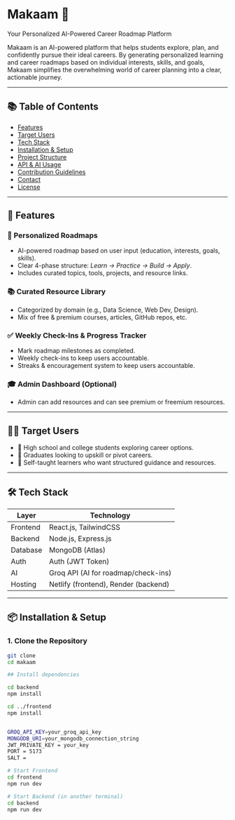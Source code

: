 # Makaam 🎯  
Your Personalized AI-Powered Career Roadmap Platform

Makaam is an AI-powered platform that helps students explore, plan, and confidently pursue their ideal careers. By generating personalized learning and career roadmaps based on individual interests, skills, and goals, Makaam simplifies the overwhelming world of career planning into a clear, actionable journey.

---

## 📚 Table of Contents
- [Features](#-features)
- [Target Users](#-target-users)
- [Tech Stack](#-tech-stack)
- [Installation & Setup](#-installation--setup)
- [Project Structure](#-project-structure)
- [API & AI Usage](#-api--ai-usage)
- [Contribution Guidelines](#-contribution-guidelines)
- [Contact](#-contact)
- [License](#-license)

---

## 🚀 Features

### 🌱 Personalized Roadmaps
- AI-powered roadmap based on user input (education, interests, goals, skills).
- Clear 4-phase structure: *Learn → Practice → Build → Apply*.
- Includes curated topics, tools, projects, and resource links.

### 📚 Curated Resource Library
- Categorized by domain (e.g., Data Science, Web Dev, Design).
- Mix of free & premium courses, articles, GitHub repos, etc.

### ✅ Weekly Check-Ins & Progress Tracker
- Mark roadmap milestones as completed.
- Weekly check-ins to keep users accountable.
- Streaks & encouragement system to keep users accountable.

### 🎓 Admin Dashboard (Optional)
- Admin can add resources and can see premium or freemium resources.

---

## 🧑‍🎓 Target Users

- 📌 High school and college students exploring career options.
- 🔁 Graduates looking to upskill or pivot careers.
- 🚀 Self-taught learners who want structured guidance and resources.

---

## 🛠 Tech Stack

| Layer       | Technology                      |
|-------------|----------------------------------|
| Frontend    | React.js, TailwindCSS            |
| Backend     | Node.js, Express.js              |
| Database    | MongoDB (Atlas)                  |
| Auth        |  Auth (JWT Token)  |
| AI          | Groq API (AI for roadmap/check-ins) |
| Hosting     | Netlify (frontend), Render (backend) |

---

## 📦 Installation & Setup

### 1. Clone the Repository
```bash
git clone 
cd makaam

## Install dependencies 

cd backend
npm install

cd ../frontend
npm install


GROQ_API_KEY=your_groq_api_key
MONGODB_URI=your_mongodb_connection_string
JWT_PRIVATE_KEY = your_key
PORT = 5173
SALT = 

# Start Frontend
cd frontend
npm run dev

# Start Backend (in another terminal)
cd backend
npm run dev
